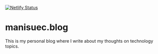[![Netlify Status](https://api.netlify.com/api/v1/badges/643a2eb2-485b-486d-92a6-1ab89f819ea4/deploy-status)](https://app.netlify.com/sites/unruffled-pasteur-34afa9/deploys)

# manisuec.blog

This is my personal blog where I write about my thoughts on technology topics.
